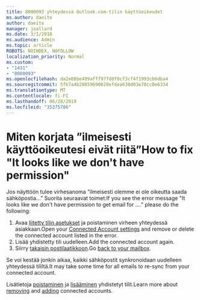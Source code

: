 ```yaml
---
title: 8000093 yhteydessä Outlook.com-tilin käyttöoikeudet
ms.author: daeite
author: daeite
manager: joallard
ms.date: 3/1/2018
ms.audience: Admin
ms.topic: article
ROBOTS: NOINDEX, NOFOLLOW
localization_priority: Normal
ms.custom:
- "1431"
- "8000093"
ms.openlocfilehash: da2e08be499afff97fd0f0cf3cf4f1993cb6dba4
ms.sourcegitcommit: 5fb7a4b28859690020efdea630d03e70cc0e6334
ms.translationtype: MT
ms.contentlocale: fi-FI
ms.lasthandoff: 06/28/2019
ms.locfileid: "35375786"
---
```

# <a name="how-to-fix-it-looks-like-we-dont-have-permission"></a><span data-ttu-id="7bf1d-102">Miten korjata ”ilmeisesti käyttöoikeutesi eivät riitä”</span><span class="sxs-lookup"><span data-stu-id="7bf1d-102">How to fix "It looks like we don't have permission"</span></span>

<span data-ttu-id="7bf1d-103">Jos näyttöön tulee virhesanoma ”ilmeisesti olemme ei ole oikeutta saada sähköpostia...” Suorita seuraavat toimet:</span><span class="sxs-lookup"><span data-stu-id="7bf1d-103">If you see the error message "It looks like we don't have permission to get email for ...." please do the following:</span></span>

1. <span data-ttu-id="7bf1d-104">Avaa [liitetty tilin asetukset](https://outlook.live.com/mail/options/mail/accounts) ja poistaminen virheen yhteydessä asiakkaan.</span><span class="sxs-lookup"><span data-stu-id="7bf1d-104">Open your [Connected Account settings](https://outlook.live.com/mail/options/mail/accounts) and remove or delete the connected account listed in the error.</span></span>
2. <span data-ttu-id="7bf1d-105">Lisää yhdistetty tili uudelleen.</span><span class="sxs-lookup"><span data-stu-id="7bf1d-105">Add the connected account again.</span></span>
3. <span data-ttu-id="7bf1d-106">Siirry [takaisin postilaatikkoon](https://outlook.live.com/mail/inbox).</span><span class="sxs-lookup"><span data-stu-id="7bf1d-106">Go [back to your mailbox](https://outlook.live.com/mail/inbox).</span></span>

<span data-ttu-id="7bf1d-107">Se voi kestää jonkin aikaa, kaikki sähköpostit synkronoidaan uudelleen yhteydessä tililtä.</span><span class="sxs-lookup"><span data-stu-id="7bf1d-107">It may take some time for all emails to re-sync from your connected account.</span></span>

<span data-ttu-id="7bf1d-108">Lisätietoja [poistaminen](https://support.office.com/article/0b9a6b95-ff1b-46c1-bf60-d6b3b82c5ac8) ja [lisääminen](https://support.office.com/article/c5224df4-5885-4e79-91ba-523aa743f0ba) yhdistetyt tilit.</span><span class="sxs-lookup"><span data-stu-id="7bf1d-108">Learn more about [removing](https://support.office.com/article/0b9a6b95-ff1b-46c1-bf60-d6b3b82c5ac8) and [adding](https://support.office.com/article/c5224df4-5885-4e79-91ba-523aa743f0ba) connected accounts.</span></span>
